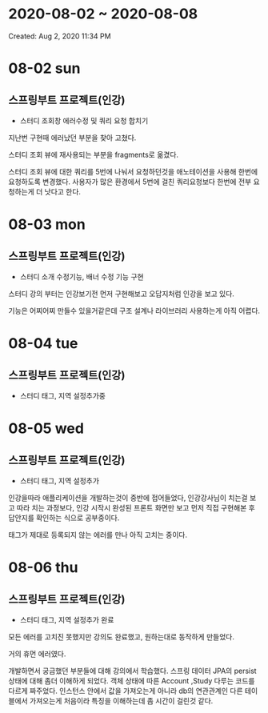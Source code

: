 # 2020-08-02 ~ 2020-08-08

Created: Aug 2, 2020 11:34 PM

# 08-02 sun

## 스프링부트 프로젝트(인강)

- 스터디 조회창 에러수정 및 쿼리 요청 합치기

지난번 구현때 에러났던 부분을 찾아 고쳤다. 

스터디 조회 뷰에 재사용되는 부분을 fragments로 옮겼다.

스터디 조회 뷰에 대한 쿼리를 5번에 나눠서 요청하던것을 애노테이션을 사용해 한번에 요청하도록 변경했다. 사용자가 많은 환경에서 5번에 걸친 쿼리요청보다 한번에 전부 요청하는게 더 낫다고 한다.

# 08-03 mon

## 스프링부트 프로젝트(인강)

- 스터디 소개 수정기능, 배너 수정 기능 구현

스터디 강의 부터는 인강보기전 먼저 구현해보고 오답지처럼 인강을 보고 있다.

기능은 어찌어찌 만들수 있을거같은데 구조 설계나 라이브러리 사용하는게 아직 어렵다.

# 08-04 tue

## 스프링부트 프로젝트(인강)

- 스터디 태그, 지역 설정추가중

# 08-05 wed

## 스프링부트 프로젝트(인강)

- 스터디 태그, 지역 설정추가

인강을따라 애플리케이션을 개발하는것이 중반에 접어들었다, 인강강사님이 치는걸 보고 따라 치는 과정보다, 인강 시작시 완성된 프론트 화면만 보고 먼저 직접 구현해본 후 답안지를 확인하는 식으로 공부중이다. 

태그가 제대로 등록되지 않는 에러를 만나 아직 고치는 중이다.

# 08-06 thu

## 스프링부트 프로젝트(인강)

- 스터디 태그, 지역 설정추가 완료

모든 에러를 고치진 못했지만 강의도 완료했고, 원하는대로 동작하게 만들었다.

거의 휴먼 에러였다.

개발하면서 궁금했던 부분들에 대해 강의에서 학습했다. 스프링 데이터 JPA의 persist 상태에 대해 좀더 이해하게 되었다. 객체 상태에 따른 Account ,Study 다루는 코드를 다르게 짜주었다. 인스턴스 안에서 값을 가져오는게 아니라 db의 연관관계인 다른 테이블에서 가져오는게 처음이라 특징을 이해하는데 좀 시간이 걸린것 같다.
